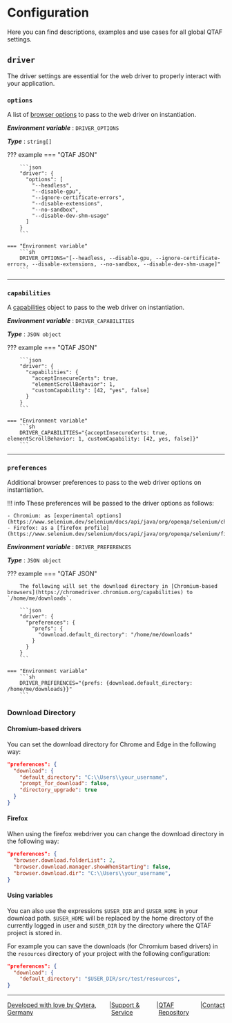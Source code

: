 # Configuration

Here you can find descriptions, examples and use cases for all global QTAF settings.

## `driver`

The driver settings are essential for the web driver to properly interact with your application.

### `options`

A list of [browser options](https://www.selenium.dev/documentation/webdriver/drivers/options/) to pass to the web driver on instantiation.

***Environment variable***
: `DRIVER_OPTIONS`

***Type***
: `string[]`

??? example
    === "QTAF JSON"

        ```json
        "driver": {
          "options": [
            "--headless",
            "--disable-gpu",
            "--ignore-certificate-errors",
            "--disable-extensions",
            "--no-sandbox",
            "--disable-dev-shm-usage"
          ]
        }
        ```

    === "Environment variable"
        ```sh
        DRIVER_OPTIONS="[--headless, --disable-gpu, --ignore-certificate-errors, --disable-extensions, --no-sandbox, --disable-dev-shm-usage]"
        ```

<hr/>

### `capabilities`

A [capabilities](https://w3c.github.io/webdriver/#capabilities) object to pass to the web driver on instantiation.

***Environment variable***
: `DRIVER_CAPABILITIES`

***Type***
: `JSON object`

??? example
    === "QTAF JSON"

        ```json
        "driver": {
          "capabilities": {
            "acceptInsecureCerts": true,
            "elementScrollBehavior": 1,
            "customCapability": [42, "yes", false]
          }
        }
        ```

    === "Environment variable"
        ```sh
        DRIVER_CAPABILITIES="{acceptInsecureCerts: true, elementScrollBehavior: 1, customCapability: [42, yes, false]}"
        ```

<hr/>

### `preferences`

Additional browser preferences to pass to the web driver options on instantiation.

!!! info
    These preferences will be passed to the driver options as follows:

    - Chromium: as [experimental options](https://www.selenium.dev/selenium/docs/api/java/org/openqa/selenium/chromium/ChromiumOptions.html#setExperimentalOption(java.lang.String,java.lang.Object))
    - Firefox: as a [firefox profile](https://www.selenium.dev/selenium/docs/api/java/org/openqa/selenium/firefox/FirefoxProfile.html)

***Environment variable***
: `DRIVER_PREFERENCES`

***Type***
: `JSON object`

??? example
    === "QTAF JSON"

        The following will set the download directory in [Chromium-based browsers](https://chromedriver.chromium.org/capabilities) to `/home/me/downloads`.

        ```json
        "driver": {
          "preferences": {
            "prefs": {
              "download.default_directory": "/home/me/downloads"
            }
          }
        }
        ```

    === "Environment variable"
        ```sh
        DRIVER_PREFERENCES="{prefs: {download.default_directory: /home/me/downloads}}"
        ```

### Download Directory

#### Chromium-based drivers

You can set the download directory for Chrome and Edge in the following way:

```json
"preferences": {
  "download": {
    "default_directory": "C:\\Users\\your_username",
    "prompt_for_download": false,
    "directory_upgrade": true
  }
}
```

#### Firefox

When using the firefox webdriver you can change the download directory in the following way:

```json
"preferences": {
  "browser.download.folderList": 2,
  "browser.download.manager.showWhenStarting": false,
  "browser.download.dir": "C:\\Users\\your_username",
}
```

#### Using variables

You can also use the expressions `$USER_DIR` and `$USER_HOME` in your download path. `$USER_HOME` will be replaced by the home directory of the currently logged in user and `$USER_DIR` by the directory where the QTAF project is stored in.

For example you can save the downloads (for Chromium based drivers) in the `resources` directory of your project with the following configuration:

```json
"preferences": {
  "download": {
    "default_directory": "$USER_DIR/src/test/resources",
}
```



<hr/>

<div style="display: flex; flex-direction: row; justify-content: space-between">
  <a href="https://www.qytera.de" target="_blank">Developed with love by Qytera, Germany</a>
  <span>|</span>
  <a href="https://www.qytera.de/testautomatisierung-workshop" target="_blank">Support & Service</a>
  <span>|</span>
  <a href="https://github.com/Qytera-Gmbh/QTAF" target="_blank">QTAF Repository</a>
  <span>|</span>
  <a href="https://www.qytera.de/kontakt" target="_blank">Contact</a><br>
</div>
